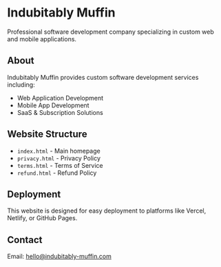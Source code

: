 # Indubitably Muffin

Professional software development company specializing in custom web and mobile applications.

## About

Indubitably Muffin provides custom software development services including:
- Web Application Development
- Mobile App Development  
- SaaS & Subscription Solutions

## Website Structure

- `index.html` - Main homepage
- `privacy.html` - Privacy Policy
- `terms.html` - Terms of Service
- `refund.html` - Refund Policy

## Deployment

This website is designed for easy deployment to platforms like Vercel, Netlify, or GitHub Pages.

## Contact

Email: hello@indubitably-muffin.com

